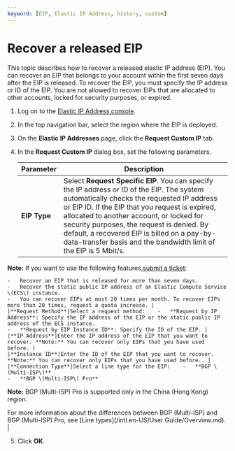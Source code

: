 ```yaml
---
keyword: [EIP, Elastic IP Address, history, custom]
---
```


# Recover a released EIP

This topic describes how to recover a released elastic IP address \(EIP\). You can recover an EIP that belongs to your account within the first seven days after the EIP is released. To recover the EIP, you must specify the IP address or ID of the EIP. You are not allowed to recover EIPs that are allocated to other accounts, locked for security purposes, or expired.

1.  Log on to the [Elastic IP Address console](https://vpc.console.aliyun.com/eip).

2.  In the top navigation bar, select the region where the EIP is deployed.

3.  On the **Elastic IP Addresses** page, click the **Request Custom IP** tab.

4.  In the **Request Custom IP** dialog box, set the following parameters.

    |Parameter|Description|
    |---------|-----------|
    |**EIP Type**|Select **Request Specific EIP**. You can specify the IP address or ID of the EIP. The system automatically checks the requested IP address or EIP ID. If the EIP that you request is expired, allocated to another account, or locked for security purposes, the request is denied. By default, a recovered EIP is billed on a pay-by-data-transfer basis and the bandwidth limit of the EIP is 5 Mbit/s.

**Note:** If you want to use the following features,[submit a ticket](https://workorder-intl.console.aliyun.com/#/ticket/createIndex):

    -   Recover an EIP that is released for more than seven days.
    -   Recover the static public IP address of an Elastic Compute Service \(ECS\) instance.
    -   You can recover EIPs at most 20 times per month. To recover EIPs more than 20 times, request a quota increase. |
    |**Request Method**|Select a request method:    -   **Request by IP Address**: Specify the IP address of the EIP or the static public IP address of the ECS instance.
    -   **Request by EIP Instance ID**: Specify the ID of the EIP. |
    |**IP Address**|Enter the IP address of the EIP that you want to recover. **Note:** You can recover only EIPs that you have used before. |
    |**Instance ID**|Enter the ID of the EIP that you want to recover. **Note:** You can recover only EIPs that you have used before.. |
    |**Connection Type**|Select a line type for the EIP:    -   **BGP \(Multi-ISP\)**
    -   **BGP \(Multi-ISP\) Pro**

**Note:** BGP \(Multi-ISP\) Pro is supported only in the China \(Hong Kong\) region.

For more information about the differences between BGP \(Multi-ISP\) and BGP \(Multi-ISP\) Pro, see [Line types](/intl.en-US/User Guide/Overview.md). |

5.  Click **OK**.


